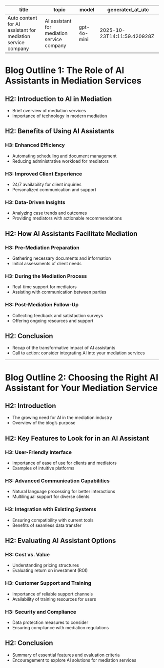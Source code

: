 | title | topic | model | generated_at_utc |
|---|---|---|---|
| Auto content for AI assistant for mediation service company | AI assistant for mediation service company | gpt-4o-mini | 2025-10-23T14:11:59.420928Z |

# Blog Outline 1: The Role of AI Assistants in Mediation Services

## H2: Introduction to AI in Mediation
- Brief overview of mediation services
- Importance of technology in modern mediation

## H2: Benefits of Using AI Assistants
### H3: Enhanced Efficiency
- Automating scheduling and document management
- Reducing administrative workload for mediators

### H3: Improved Client Experience
- 24/7 availability for client inquiries
- Personalized communication and support

### H3: Data-Driven Insights
- Analyzing case trends and outcomes
- Providing mediators with actionable recommendations

## H2: How AI Assistants Facilitate Mediation
### H3: Pre-Mediation Preparation
- Gathering necessary documents and information
- Initial assessments of client needs

### H3: During the Mediation Process
- Real-time support for mediators
- Assisting with communication between parties

### H3: Post-Mediation Follow-Up
- Collecting feedback and satisfaction surveys
- Offering ongoing resources and support

## H2: Conclusion
- Recap of the transformative impact of AI assistants
- Call to action: consider integrating AI into your mediation services

---

# Blog Outline 2: Choosing the Right AI Assistant for Your Mediation Service

## H2: Introduction
- The growing need for AI in the mediation industry
- Overview of the blog’s purpose

## H2: Key Features to Look for in an AI Assistant
### H3: User-Friendly Interface
- Importance of ease of use for clients and mediators
- Examples of intuitive platforms

### H3: Advanced Communication Capabilities
- Natural language processing for better interactions
- Multilingual support for diverse clients

### H3: Integration with Existing Systems
- Ensuring compatibility with current tools
- Benefits of seamless data transfer

## H2: Evaluating AI Assistant Options
### H3: Cost vs. Value
- Understanding pricing structures
- Evaluating return on investment (ROI)

### H3: Customer Support and Training
- Importance of reliable support channels
- Availability of training resources for users

### H3: Security and Compliance
- Data protection measures to consider
- Ensuring compliance with mediation regulations

## H2: Conclusion
- Summary of essential features and evaluation criteria
- Encouragement to explore AI solutions for mediation services